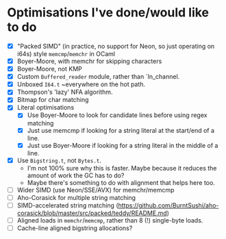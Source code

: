 # Optimisations I've done/would like to do

- [x] "Packed SIMD" (in practice, no support for Neon, so just operating on
  i64s) style `memcmp`/`memchr` in OCaml
- [x] Boyer-Moore, with memchr for skipping characters
- [x] Boyer-Moore, not KMP 
- [x] Custom `Buffered_reader` module, rather than `In_channel.
- [x] Unboxed `I64.t` ~everywhere on the hot path.
- [x] Thompson's 'lazy' NFA algorithm.
- [x] Bitmap for char matching 
- [x] Literal optimisations
    - [x] Use Boyer-Moore to look for candidate lines before using regex
      matching
    - [x] Just use memcmp if looking for a string literal at the start/end of a
      line.
    - [x] Just use Boyer-Moore if looking for a string literal in the middle of
      a line.
- [x] Use `Bigstring.t`, not `Bytes.t`.
    - I'm not 100% sure why this is faster. Maybe because it reduces the amount
      of work the GC has to do?
    - Maybe there's something to do with alignment that helps here too.
- [ ] Wider SIMD (use Neon/SSE/AVX) for memchr/memcmp
- [ ] Aho-Corasick for multiple string matching
- [ ] SIMD-accelerated string matching
  (https://github.com/BurntSushi/aho-corasick/blob/master/src/packed/teddy/README.md)
- [ ] Aligned loads in `memchr`/`memcmp`, rather than 8 (!) single-byte loads.
- [ ] Cache-line aligned bigstring allocations?

